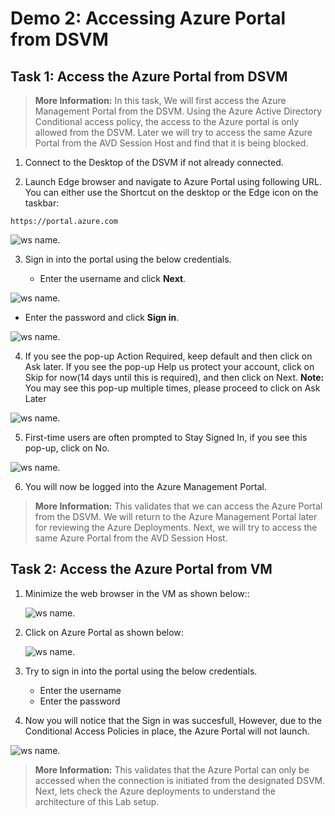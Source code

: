 # **Demo 2: Accessing Azure Portal from DSVM**


## **Task 1: Access the Azure Portal from DSVM**

>**More Information:**
>In this task, We will first access the Azure Management Portal from the DSVM. Using the Azure Active Directory Conditional access policy, the access to the Azure portal is only allowed from the DSVM.
>Later we will try to access the same Azure Portal from the AVD Session Host and find that it is being blocked.

1. Connect to the Desktop of the DSVM if not already connected.

2. Launch Edge browser and navigate to Azure Portal using following URL. You can either use the Shortcut on the desktop or the Edge icon on the taskbar:     
```
https://portal.azure.com
```

![ws name.](media/img83.png)				

3. Sign in into the portal using the below credentials.

   - Enter the username **<inject key="azureaduseremail" />** and click **Next**.   

![ws name.](media/img84.png)	

   - Enter the password **<inject key="azureaduserpassword" />** and click **Sign in**.

![ws name.](media/img85.png)

4. If you see the pop-up Action Required, keep default and then click on Ask later. If you see the pop-up Help us protect your account, click on Skip for now(14 days until this is required), and then click on Next.
**Note:** You may see this pop-up multiple times, please proceed to click on Ask Later

![ws name.](media/01.png)

5. First-time users are often prompted to Stay Signed In, if you see this pop-up, click on No.

![ws name.](media/02.png)

6. You will now be logged into the Azure Management Portal.

>**More Information:**
>This validates that we can access the Azure Portal from the DSVM.
>We will return to the Azure Management Portal later for reviewing the Azure Deployments.
> Next, we will try to access the same Azure Portal from the AVD Session Host.

## **Task 2: Access the Azure Portal from VM**

1. Minimize the web browser in the VM as shown below::

   ![ws name.](media/04.png)

2. Click on Azure Portal as shown below:

   ![ws name.](media/09.png)

3. Try to sign in into the portal using the below credentials.

   - Enter the username **<inject key="azureaduseremail" />**
   - Enter the password **<inject key="azureaduserpassword" />**

4. Now you will notice that the Sign in was succesfull, However, due to the Conditional Access Policies in place, the Azure Portal will not launch.

![ws name.](media/img89.png)

>**More Information:**
>This validates that the Azure Portal can only be accessed when the connection is initiated from the designated DSVM.
>Next, lets check the Azure deployments to understand the architecture of this Lab setup.
